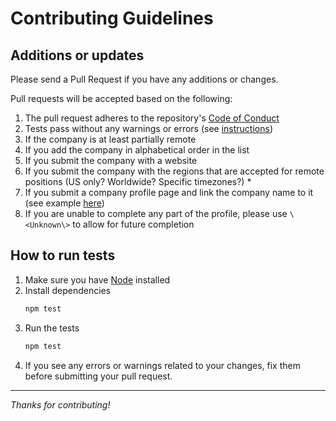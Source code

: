 # Contributing Guidelines

## Additions or updates

Please send a Pull Request if you have any additions or changes.

Pull requests will be accepted based on the following:

1. The pull request adheres to the repository's [Code of Conduct](/CODE_OF_CONDUCT.md)
1. Tests pass without any warnings or errors (see [instructions](#how-to-run-tests))
1. If the company is at least partially remote
1. If you add the company in alphabetical order in the list
1. If you submit the company with a website
1. If you submit the company with the regions that are accepted for remote positions (US only? Worldwide? Specific timezones?) \*
1. If you submit a company profile page and link the company name to it (see example [here](/company-profiles/example.md))
1. If you are unable to complete any part of the profile, please use ``` \<Unknown\> ``` to allow for future completion

## How to run tests

1. Make sure you have [Node](https://nodejs.org/en/) installed
1. Install dependencies
    ```bash
    npm test
    ```
1. Run the tests
    ```bash
    npm test
    ```
1. If you see any errors or warnings related to your changes, fix them before submitting your pull request.
---

*Thanks for contributing!*

